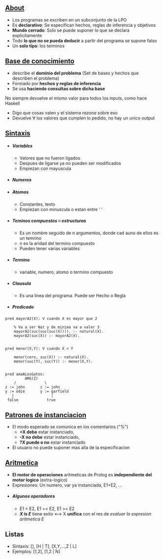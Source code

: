 ## <u>About</u>
- Los programas se escriben en un subconjunto de la LPO
- Es **declarativo**: Se especifican hechos, reglas de inferencia y objetivos
- **Mundo cerrado**: Solo se puede suponer lo que se declara explicitamente
- Todo **lo que no se pueda deducir** a partir del programa se supone falso
- Un **solo tipo**: los terminos

## <u>Base de conocimiento</u> 
- describe el **dominio del problema** (Set de bases y hechos que describen el problema)
- Formado por **hechos y reglas de inferencia**
- Se usa **haciendo consultas sobre dicha base** 

No siempre devuelve el mismo valor para todos los inputs, como hace Haskell
- Digo que cosas valen y el sistema _razona_ sobre eso
- Devuelve $\forall$ los valores que cumplen lo pedido, no hay un unico output
## <u>Sintaxis</u>
- ##### Variables
	- Valores que no fueron ligados
	- Despues de ligarse ya no pueden ser modificados
	- Empiezan con mayuscula 
- ##### Numeros
- ##### Atomos
	- Constantes, texto
	- Empiezan con minuscula o estan entre ' '
- ##### Teminos compuestos $\equiv$ estructuras
	- Es un nombre seguido de n argumentos, donde cad auno de ellos es un temrino
	- n es la aridad del termino compuesto
	- Pueden tener varias variables
- ##### Termino
	- variable, numero, atomo o termino compuesto
- ##### Clausula
	- Es una linea del programa. Puede ser Hecho o Regla
- ##### Predicado


```
pred mayorA2(X): V cuando X es mayor que 2
	
	% Va a ser Nat y de minima va a valer 3
	mayorA2(suc(suc(suc(X)))). :- natural(X).
	mayorA2(suc(X)) :- mayorA2(X).


pred menor(X,Y): V cuando X < Y
	
	menor(cero, suc(X)) :- natural(X).
	menor(suc(Y), suc(Y)) :- menor(X,Y). 

	
pred amaALosGatos:
		 AMG(Z)
	/             \
z := john       z := john
y := odie       y := garfield
   |                 |
 false             true
```

## <u>Patrones de instanciacion</u>
- El modo esperado se comunica en los comentarios ("%")
	- **+X debe** estar instanciado, 
	- **-X no debe** estar instanciado,
	- **?X puede o no** estar instanciado
- El usuario no puede suponer mas alla de la especificacion
## <u>Aritmetica</u>
- **El motor de operaciones** aritmeticas de Prolog es **independiente del motor logico** (extra-logico)
- Expresiones: Un numero, var ya instanciada, E1+E2, ...
- ##### Algunos operadores
	- E1 < E2, E1 =< E2, E1 >= E2
	- ***X is E*** tiene exito <--> X **unifica** con el res de _evaluar la expresion aritmetica E_
## Listas
- Sintaxis: [], [H | T], [X,Y,...,Z | L]
- Ejemplos: [1,2], [1,2 | N]
